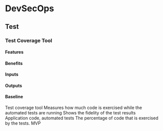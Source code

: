 # DevSecOps

## Test

### Test Coverage Tool

#### Features

#### Benefits

#### Inputs

#### Outputs

#### Baseline

Test
coverage tool
Measures how much code
is exercised while the
automated tests are running
Shows the fidelity
of the test results
Application
code,
automated
tests
The
percentage of
code that is
exercised by
the tests.
MVP
